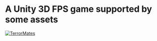 # A Unity 3D FPS game supported by some assets
[![TerrorMates](https://thumbs.gfycat.com/LegitimateDiscreteHypacrosaurus-size_restricted.gif)](https://www.youtube.com/watch?v=I7cW_jRIAe4)
